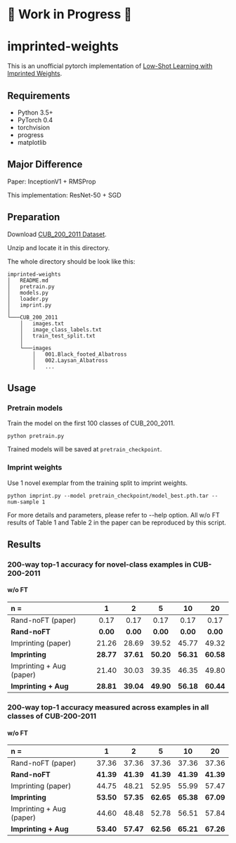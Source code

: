 # :construction: Work in Progress :construction:
# imprinted-weights
This is an unofficial pytorch implementation of [Low-Shot Learning with Imprinted Weights](http://openaccess.thecvf.com/content_cvpr_2018/papers/Qi_Low-Shot_Learning_With_CVPR_2018_paper.pdf). 

## Requirements
- Python 3.5+
- PyTorch 0.4
- torchvision
- progress
- matplotlib

## Major Difference
Paper: InceptionV1 + RMSProp

This implementation: ResNet-50 + SGD

## Preparation
Download [CUB_200_2011 Dataset](http://www.vision.caltech.edu/visipedia-data/CUB-200-2011/CUB_200_2011.tgz).

Unzip and locate it in this directory.

The whole directory should be look like this:
```
imprinted-weights
│   README.md
│   pretrain.py
│   models.py
│   loader.py
│   imprint.py
│   
└───CUB_200_2011
    │   images.txt
    │   image_class_labels.txt
    │   train_test_split.txt
    │
    └───images
        │   001.Black_footed_Albatross
        │   002.Laysan_Albatross
        │   ...
```

## Usage
### Pretrain models
Train the model on the first 100 classes of CUB_200_2011.
```
python pretrain.py
```
Trained models will be saved at `pretrain_checkpoint`.

### Imprint weights
Use 1 novel exemplar from the training split to imprint weights.
```
python imprint.py --model pretrain_checkpoint/model_best.pth.tar --num-sample 1
```
For more details and parameters, please refer to --help option.
All w/o FT results of Table 1 and Table 2 in the paper can be reproduced by this script.

## Results
### 200-way top-1 accuracy for novel-class examples in CUB-200-2011
#### w/o FT
| n = | 1| 2 | 5| 10| 20|
|:---|:---:|:---:|:---:|:---:|:---:|
|Rand-noFT (paper) |0.17 |0.17 |0.17 |0.17 |0.17 |
|**Rand-noFT**|**0.00** |**0.00** |**0.00** |**0.00** |**0.00** |
|Imprinting (paper)|21.26 |28.69 |39.52 |45.77 |49.32|
|**Imprinting** |**28.77** |**37.61** |**50.20** |**56.31** |**60.58**
|Imprinting + Aug  (paper) |21.40 |30.03 |39.35 |46.35 |49.80|
|**Imprinting + Aug** |**28.81** |**39.04** |**49.90** |**56.18** |**60.44**|

### 200-way top-1 accuracy measured across examples in all classes of CUB-200-2011
#### w/o FT
| n = | 1| 2 | 5| 10| 20|
|:---|:---:|:---:|:---:|:---:|:---:|
|Rand-noFT (paper) |37.36| 37.36| 37.36| 37.36 |37.36|
|**Rand-noFT**|**41.39** |**41.39** |**41.39** |**41.39** |**41.39** |
|Imprinting (paper)|44.75| 48.21| 52.95| 55.99 |57.47|
|**Imprinting** |**53.50** |**57.35** |**62.65** |**65.38** |**67.09**|
|Imprinting + Aug  (paper) |44.60| 48.48| 52.78 |56.51| 57.84|
|**Imprinting + Aug** |**53.40** |**57.47** |**62.56** |**65.21** |**67.26**|